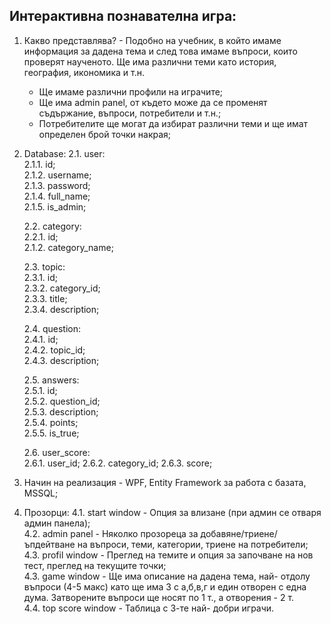 ## Интерактивна познавателна игра: <br/>
 1. Какво представлява? - Подобно на учебник, в който имаме информация за дадена тема и след това
	имаме въпроси, които проверят наученото. Ще има различни теми като история, география, икономика и т.н. <br/>
	- Ще имаме различни профили на играчите;<br/>
	- Ще има admin panel, от където може да се променят съдържание, въпроси, потребители и т.н.;<br/>
	- Потребителите ще могат да избират различни теми и ще имат определен брой точки накрая;<br/>

 2. Database:
	2.1. user:<br/>
		2.1.1. id;<br/>
		2.1.2. username;<br/>
		2.1.3. password;<br/>
		2.1.4. full_name;<br/>
		2.1.5. is_admin;<br/>
		
	2.2. category:<br/>
		2.2.1. id;<br/>
		2.1.2. category_name;<br/>
		
	2.3. topic:<br/>
		2.3.1. id;<br/>
		2.3.2. category_id;<br/>
		2.3.3. title;<br/>
		2.3.4. description;<br/>
		
	2.4. question:<br/>
		2.4.1. id;<br/>
		2.4.2. topic_id;<br/>
		2.4.3. description;<br/>
		
	2.5. answers:<br/>
		2.5.1. id;<br/>
		2.5.2. question_id;<br/>
		2.5.3. description;<br/>
		2.5.4. points;<br/>
		2.5.5. is_true;<br/>
		
	2.6. user_score:<br/>
		 2.6.1. user_id;
		2.6.2. category_id;
		2.6.3. score;
	
 3. Начин на реализация - WPF, Entity Framework за работа с базата, MSSQL;<br/>
 
 4. Прозорци:
	4.1. start window - Опция за влизане (при админ се отваря админ панела);<br/>
	4.2. admin panel - Няколко прозореца за добавяне/триене/ъпдейтване на въпроси, теми, категории, триене на
		потребители;<br/>
	4.3. profil window - Преглед на темите и опция за започване на нов тест, преглед на текущите точки;<br/>
	4.3. game window - Ще има описание на дадена тема, най- отдолу въпроси (4-5 макс) като ще има 3 с а,б,в,г
		и един отворен с една дума. Затворените въпроси ще носят по 1 т., а отворения - 2 т. <br/>
	4.4. top score window - Таблица с 3-те най- добри играчи. <br/>
